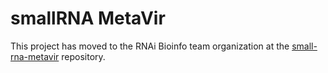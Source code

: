 # smallRNA MetaVir
This project has moved to the RNAi Bioinfo team organization at the [small-rna-metavir](https://github.com/rnai-bioinfo/small-rna-metavir) repository.
